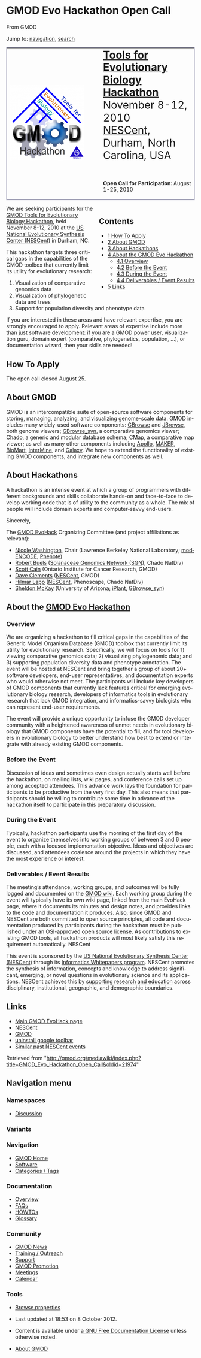 <div id="mw-page-base" class="noprint">

</div>

<div id="mw-head-base" class="noprint">

</div>

<div id="content" class="mw-body" role="main">

<span id="top"></span>

<div id="mw-js-message" style="display:none;">

</div>



# <span dir="auto">GMOD Evo Hackathon Open Call</span>

<div id="bodyContent">

<div id="siteSub">

From GMOD

</div>

<div id="contentSub">

</div>

<div id="jump-to-nav" class="mw-jump">

Jump to: [navigation](#mw-navigation), [search](#p-search)

</div>

<div id="mw-content-text" class="mw-content-ltr" lang="en" dir="ltr">

<table style="vertical-align: middle; border: 2px solid #A6A6BC"
data-cellpadding="10">
<colgroup>
<col style="width: 50%" />
<col style="width: 50%" />
</colgroup>
<tbody>
<tr class="odd">
<td><a href="GMOD_Evo_Hackathon" title="GMOD Evo Hackathon"><img
src="../mediawiki/images/thumb/a/a8/EvoHackathonLogo.png/200px-EvoHackathonLogo.png"
srcset="../mediawiki/images/thumb/a/a8/EvoHackathonLogo.png/300px-EvoHackathonLogo.png 1.5x, ../mediawiki/images/thumb/a/a8/EvoHackathonLogo.png/400px-EvoHackathonLogo.png 2x"
width="200" height="200" alt="GMOD Evo Hackathon" /></a></td>
<td><span style="font-size: 200%; line-height: 120%"><strong><a
href="GMOD_Evo_Hackathon" title="GMOD Evo Hackathon">Tools for
Evolutionary Biology Hackathon</a></strong><br />
November 8-12, 2010<br />
<a href="http://nescent.org/" class="external text"
rel="nofollow">NESCent</a>, Durham, North Carolina, USA<br />
<br />
</span>
<p><strong>Open Call for Participation:</strong> August 1-25,
2010</p></td>
</tr>
</tbody>
</table>

  

<div style="float: right; padding-left: 1em; padding-bottom: 1em;">

<div id="toc" class="toc">

<div id="toctitle">

## Contents

</div>

- [<span class="tocnumber">1</span> <span class="toctext">How To
  Apply</span>](#How_To_Apply)
- [<span class="tocnumber">2</span> <span class="toctext">About
  GMOD</span>](#About_GMOD)
- [<span class="tocnumber">3</span> <span class="toctext">About
  Hackathons</span>](#About_Hackathons)
- [<span class="tocnumber">4</span> <span class="toctext">About the GMOD
  Evo Hackathon</span>](#About_the_GMOD_Evo_Hackathon)
  - [<span class="tocnumber">4.1</span>
    <span class="toctext">Overview</span>](#Overview)
  - [<span class="tocnumber">4.2</span> <span class="toctext">Before the
    Event</span>](#Before_the_Event)
  - [<span class="tocnumber">4.3</span> <span class="toctext">During the
    Event</span>](#During_the_Event)
  - [<span class="tocnumber">4.4</span>
    <span class="toctext">Deliverables / Event
    Results</span>](#Deliverables_.2F_Event_Results)
- [<span class="tocnumber">5</span>
  <span class="toctext">Links</span>](#Links)

</div>

</div>

We are seeking participants for the [GMOD Tools for Evolutionary Biology
Hackathon](GMOD_Evo_Hackathon "GMOD Evo Hackathon"), held November 8-12,
2010 at the
<a href="http://nescent.org/" class="external text" rel="nofollow">US
National Evolutionary Synthesis Center (NESCent)</a> in Durham, NC.

This hackathon targets three critical gaps in the capabilities of the
GMOD toolbox that currently limit its utility for evolutionary research:

1.  Visualization of comparative genomics data
2.  Visualization of phylogenetic data and trees
3.  Support for population diversity and phenotype data

If you are interested in these areas and have relevant expertise, you
are strongly encouraged to apply. Relevant areas of expertise include
more than just software development: if you are a GMOD power user,
visualization guru, domain expert (comparative, phylogenetics,
population, ...), or documentation wizard, then your skills are needed!

## <span id="How_To_Apply" class="mw-headline">How To Apply</span>

The open call closed August 25.

## <span id="About_GMOD" class="mw-headline">About GMOD</span>

GMOD is an intercompatible suite of open-source software components for
storing, managing, analyzing, and visualizing genome-scale data. GMOD
includes many widely-used software components:
[GBrowse](GBrowse.1 "GBrowse") and [JBrowse](JBrowse.1 "JBrowse"), both
genome viewers; [GBrowse_syn](GBrowse_syn.1 "GBrowse syn"), a
comparative genomics viewer;
<a href="Chado" class="mw-redirect" title="Chado">Chado</a>, a generic
and modular database schema; [CMap](CMap.1 "CMap"), a comparative map
viewer; as well as many other components including
[Apollo](Apollo.1 "Apollo"), [MAKER](MAKER.1 "MAKER"),
[BioMart](BioMart "BioMart"), [InterMine](InterMine "InterMine"), and
[Galaxy](Galaxy.1 "Galaxy"). We hope to extend the functionality of
existing GMOD components, and integrate new components as well.

## <span id="About_Hackathons" class="mw-headline">About Hackathons</span>

A hackathon is an intense event at which a group of programmers with
different backgrounds and skills collaborate hands-on and face-to-face
to develop working code that is of utility to the community as a whole.
The mix of people will include domain experts and computer-savvy
end-users.

  
Sincerely,

The [GMOD EvoHack](GMOD_Evo_Hackathon "GMOD Evo Hackathon") Organizing
Committee (and project affiliations as relevant):

- [Nicole Washington](User%3ANLWashington "User%3ANLWashington"), Chair
  (Lawrence Berkeley National Laboratory;
  <a href="http://www.modencode.org" class="external text"
  rel="nofollow">modENCODE</a>, [Phenote](Phenote "Phenote"))
- [Robert Buels](User%3ARobertBuels "User%3ARobertBuels")
  (<a href="http://solgenomics.net/" class="external text"
  rel="nofollow">Solanaceae Genomics Network (SGN)</a>, Chado NatDiv)
- [Scott Cain](User%3AScott "User%3AScott") (Ontario Institute for Cancer
  Research, GMOD)
- [Dave Clements](User%3AClements "User%3AClements")
  (<a href="http://www.nescent.org" class="external text"
  rel="nofollow">NESCent</a>, GMOD)
- [Hilmar Lapp](User%3AHlapp "User%3AHlapp")
  (<a href="http://www.nescent.org" class="external text"
  rel="nofollow">NESCent</a>, Phenoscape, Chado NatDiv)
- [Sheldon McKay](User%3AMckays "User%3AMckays") (University of Arizona;
  <a href="http://www.iplantcollaborative.org/" class="external text"
  rel="nofollow">iPlant</a>, [GBrowse_syn](GBrowse_syn.1 "GBrowse syn"))

## <span id="About_the_GMOD_Evo_Hackathon" class="mw-headline">About the [GMOD Evo Hackathon](GMOD_Evo_Hackathon "GMOD Evo Hackathon")</span>

### <span id="Overview" class="mw-headline">Overview</span>

We are organizing a hackathon to fill critical gaps in the capabilities
of the Generic Model Organism Database (GMOD) toolbox that currently
limit its utility for evolutionary research. Specifically, we will focus
on tools for 1) viewing comparative genomics data; 2) visualizing
phylogenomic data; and 3) supporting population diversity data and
phenotype annotation. The event will be hosted at NESCent and bring
together a group of about 20+ software developers, end-user
representatives, and documentation experts who would otherwise not meet.
The participants will include key developers of GMOD components that
currently lack features critical for emerging evolutionary biology
research, developers of informatics tools in evolutionary research that
lack GMOD integration, and informatics-savvy biologists who can
represent end-user requirements.

The event will provide a unique opportunity to infuse the GMOD developer
community with a heightened awareness of unmet needs in evolutionary
biology that GMOD components have the potential to fill, and for tool
developers in evolutionary biology to better understand how best to
extend or integrate with already existing GMOD components.

### <span id="Before_the_Event" class="mw-headline">Before the Event</span>

Discussion of ideas and sometimes even design actually starts well
before the hackathon, on mailing lists, wiki pages, and conference calls
set up among accepted attendees. This advance work lays the foundation
for participants to be productive from the very first day. This also
means that participants should be willing to contribute some time in
advance of the hackathon itself to participate in this preparatory
discussion.

### <span id="During_the_Event" class="mw-headline">During the Event</span>

Typically, hackathon participants use the morning of the first day of
the event to organize themselves into working groups of between 3 and 6
people, each with a focused implementation objective. Ideas and
objectives are discussed, and attendees coalesce around the projects in
which they have the most experience or interest.

### <span id="Deliverables_.2F_Event_Results" class="mw-headline">Deliverables / Event Results</span>

The meeting’s attendance, working groups, and outcomes will be fully
logged and documented on the [GMOD wiki](Main_Page "Main Page"). Each
working group during the event will typically have its own wiki page,
linked from the main EvoHack page, where it documents its minutes and
design notes, and provides links to the code and documentation it
produces. Also, since GMOD and NESCent are both committed to open source
principles, all code and documentation produced by participants during
the hackathon must be published under an OSI-approved open source
license. As contributions to existing GMOD tools, all hackathon products
will most likely satisfy this requirement automatically. NESCent

This event is sponsored by the
<a href="http://www.nescent.org" class="external text" rel="nofollow">US
National Evolutionary Synthesis Center (NESCent)</a> through its
<a href="http://www.nescent.org/informatics/whitepapers.php"
class="external text" rel="nofollow">Informatics Whitepapers program</a>.
NESCent promotes the synthesis of information, concepts and knowledge to
address significant, emerging, or novel questions in evolutionary
science and its applications. NESCent achieves this by
<a href="http://www.nescent.org/science/proposals.php"
class="external text" rel="nofollow">supporting research and
education</a> across disciplinary, institutional, geographic, and
demographic boundaries.

## <span id="Links" class="mw-headline">Links</span>

- [Main GMOD EvoHack page](GMOD_Evo_Hackathon "GMOD Evo Hackathon")
- <a href="http://www.nescent.org" class="external text"
  rel="nofollow">NESCent</a>
- [GMOD](Main_Page "Main Page")
- <a href="http://www.uninstallersoftware.net/" class="external text"
  rel="nofollow">uninstall google toolbar</a>
- <a href="http://hackathon.nescent.org/" class="external text"
  rel="nofollow">Similar past NESCent events</a>

</div>

<div class="printfooter">

Retrieved from
"<http://gmod.org/mediawiki/index.php?title=GMOD_Evo_Hackathon_Open_Call&oldid=21974>"

</div>

<div id="catlinks" class="catlinks catlinks-allhidden">

</div>

<div class="visualClear">

</div>

</div>

</div>

<div id="mw-navigation">

## Navigation menu

<div id="mw-head">



<div id="left-navigation">

<div id="p-namespaces" class="vectorTabs" role="navigation"
aria-labelledby="p-namespaces-label">

### Namespaces


- <span id="ca-talk"><a
  href="http://gmod.org/mediawiki/index.php?title=Talk:GMOD_Evo_Hackathon_Open_Call&amp;action=edit&amp;redlink=1"
  accesskey="t"
  title="Discussion about the content page [t]">Discussion</a></span>

</div>

<div id="p-variants" class="vectorMenu emptyPortlet" role="navigation"
aria-labelledby="p-variants-label">

### 

### Variants[](#)

<div class="menu">

</div>

</div>

</div>





</div>

</div>

</div>

<div id="mw-panel">

<div id="p-logo" role="banner">

<a href="Main_Page"
style="background-image: url(../images/GMOD-cogs.png);"
title="Visit the main page"></a>

</div>

<div id="p-Navigation" class="portal" role="navigation"
aria-labelledby="p-Navigation-label">

### Navigation

<div class="body">

- <span id="n-GMOD-Home">[GMOD Home](Main_Page)</span>
- <span id="n-Software">[Software](GMOD_Components)</span>
- <span id="n-Categories-.2F-Tags">[Categories /
  Tags](Categories)</span>

</div>

</div>

<div id="p-Documentation" class="portal" role="navigation"
aria-labelledby="p-Documentation-label">

### Documentation

<div class="body">

- <span id="n-Overview">[Overview](Overview)</span>
- <span id="n-FAQs">[FAQs](Category%3AFAQ)</span>
- <span id="n-HOWTOs">[HOWTOs](Category%3AHOWTO)</span>
- <span id="n-Glossary">[Glossary](Glossary)</span>

</div>

</div>

<div id="p-Community" class="portal" role="navigation"
aria-labelledby="p-Community-label">

### Community

<div class="body">

- <span id="n-GMOD-News">[GMOD News](GMOD_News)</span>
- <span id="n-Training-.2F-Outreach">[Training /
  Outreach](Training_and_Outreach)</span>
- <span id="n-Support">[Support](Support)</span>
- <span id="n-GMOD-Promotion">[GMOD Promotion](GMOD_Promotion)</span>
- <span id="n-Meetings">[Meetings](Meetings)</span>
- <span id="n-Calendar">[Calendar](Calendar)</span>

</div>

</div>

<div id="p-tb" class="portal" role="navigation"
aria-labelledby="p-tb-label">

### Tools

<div class="body">


- <span id="t-smwbrowselink"><a href="Special%3ABrowse/GMOD_Evo_Hackathon_Open_Call"
  rel="smw-browse">Browse properties</a></span>


</div>

</div>

</div>

</div>

<div id="footer" role="contentinfo">

- <span id="footer-info-lastmod">Last updated at 18:53 on 8 October
  2012.</span>
<!-- - <span id="footer-info-viewcount">28,333 page views.</span> -->
- <span id="footer-info-copyright">Content is available under
  <a href="http://www.gnu.org/licenses/fdl-1.3.html" class="external"
  rel="nofollow">a GNU Free Documentation License</a> unless otherwise
  noted.</span>

<!-- -->

- <span id="footer-places-about">[About
  GMOD](GMOD%3AAbout "GMOD%3AAbout")</span>

<!-- -->






</div>
